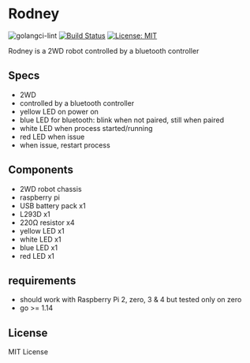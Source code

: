 # Rodney

![golangci-lint](https://github.com/bbayszczak/rodney/workflows/golangci-lint/badge.svg)
[![Build Status](https://travis-ci.com/bbayszczak/rodney.svg?token=AWkyENePdvxphuA78oxv&branch=main)](https://travis-ci.com/bbayszczak/rodney)
[![License: MIT](https://img.shields.io/badge/License-MIT-yellow.svg)](https://opensource.org/licenses/MIT)

Rodney is a 2WD robot controlled by a bluetooth controller

## Specs

  - 2WD
  - controlled by a bluetooth controller
  - yellow LED on power on
  - blue LED for bluetooth: blink when not paired, still when paired
  - white LED when process started/running
  - red LED when issue
  - when issue, restart process

## Components

  - 2WD robot chassis
  - raspberry pi
  - USB battery pack x1
  - L293D x1
  - 220Ω resistor x4
  - yellow LED x1
  - white LED x1
  - blue LED x1
  - red LED x1

## requirements

  - should work with Raspberry Pi 2, zero, 3 & 4 but tested only on zero
  - go >= 1.14

## License

MIT License
